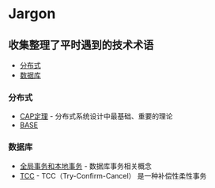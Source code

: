 # Jargon

## 收集整理了平时遇到的技术术语

- [分布式](#分布式)
- [数据库](#数据库)

### 分布式
* [CAP定理](https://github.com/taojintianxia/jargon/blob/master/distribution/CAP.md) - 分布式系统设计中最基础、重要的理论
* [BASE]()


### 数据库
* [全局事务和本地事务](https://github.com/taojintianxia/jargon/blob/master/database/transaction/%E5%85%A8%E5%B1%80%E4%BA%8B%E5%8A%A1%E5%92%8C%E6%9C%AC%E5%9C%B0%E4%BA%8B%E5%8A%A1.md) - 数据库事务相关概念
* [TCC](https://github.com/taojintianxia/jargon/blob/master/database/transaction/tcc.md) - TCC（Try-Confirm-Cancel） 是一种补偿性柔性事务